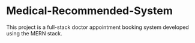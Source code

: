 # Medical-Recommended-System
This project is a full-stack doctor appointment booking system developed using the MERN stack.
